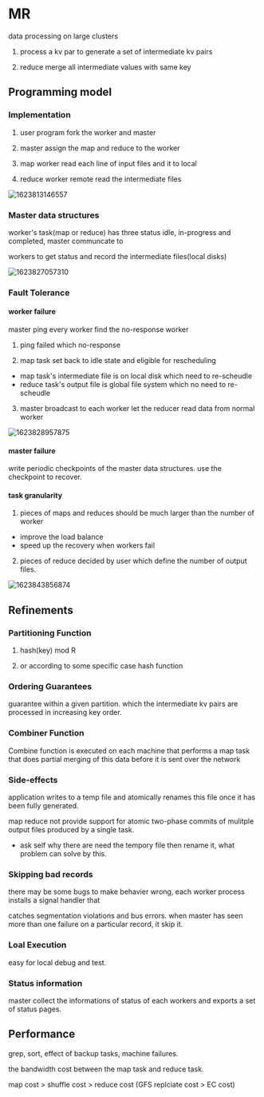 #  MR

data processing on large clusters

1) process a kv par to generate a set of intermediate kv pairs

2) reduce merge all intermediate values with same key



## Programming model

### Implementation

1) user program fork the worker and master

2) master assign the map and reduce to the worker

3) map worker read each line of input files and it to local 

4) reduce worker remote read the intermediate files

![1623813146557](C:\Users\alantong\Desktop\vintmd.github.io\photo\1623813146557.png)



### Master data structures

worker's task(map or reduce) has three status idle, in-progress and completed, master communcate to 

workers to get status and record the intermediate files(local disks)

![1623827057310](C:\Users\alantong\Desktop\vintmd.github.io\photo\1623827057310.png)

### Fault Tolerance

#### worker failure

master ping every worker find the no-response worker

1)  ping failed which no-response

2)  map task set back to idle state and eligible for rescheduling

* map task's intermediate file is on local disk which need to re-scheudle
* reduce task's output file is global file system which no need to re-scheudle

3)  master broadcast to each worker let the reducer read data from normal worker

![1623828957875](C:\Users\alantong\Desktop\vintmd.github.io\photo\1623828957875.png)

#### master failure

write periodic checkpoints of the master data structures. use the checkpoint to recover.



#### task granularity

1)  pieces of maps and reduces should be much larger than the number of worker

* improve the load balance 
* speed up the recovery when workers fail

2) pieces of reduce decided by user which define the number of output files.

![1623843856874](C:\Users\alantong\Desktop\vintmd.github.io\photo\1623843856874.png)



## Refinements

### Partitioning Function

1) hash(key) mod R

2) or according to some specific case hash function



### Ordering Guarantees

guarantee within a given partition. which the intermediate kv pairs are processed in increasing key order.



### Combiner Function

Combine function is executed on each machine that performs a map task that does partial merging of this data before it is sent over the network



### Side-effects

application writes to a temp file and atomically renames this file once it has been fully generated.

map reduce not provide support for atomic two-phase commits of mulitple output files produced by a single task.

* ask self why there are need the tempory file then rename it, what problem can solve by this.



### Skipping bad records

there may be some bugs to make behavier wrong,  each worker process installs a signal handler that 

catches segmentation violations and bus errors.  when master has seen more than one failure on a particular record, it skip it.



### Loal Execution

easy for local debug and test.



### Status information

master collect the informations of status of each workers and exports a set of status pages.



##  Performance

grep, sort, effect of backup tasks, machine failures.

the bandwidth cost between the map task and reduce task.

map cost > shuffle cost > reduce cost (GFS replciate cost > EC cost)